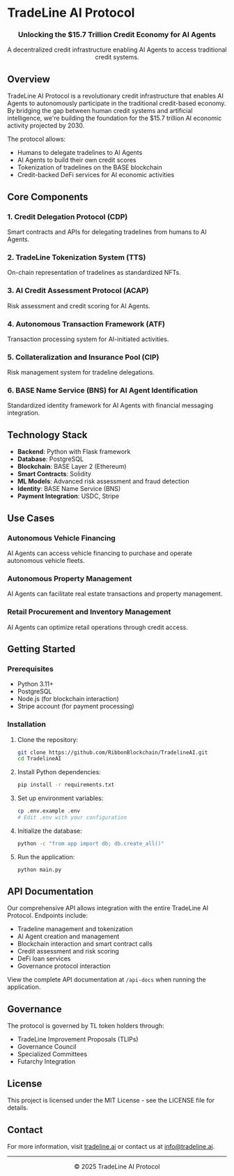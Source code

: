 # TradeLine AI Protocol

<div align="center">
  <h3>Unlocking the $15.7 Trillion Credit Economy for AI Agents</h3>
  <p>A decentralized credit infrastructure enabling AI Agents to access traditional credit systems.</p>
</div>

## Overview

TradeLine AI Protocol is a revolutionary credit infrastructure that enables AI Agents to autonomously participate in the traditional credit-based economy. By bridging the gap between human credit systems and artificial intelligence, we're building the foundation for the $15.7 trillion AI economic activity projected by 2030.

The protocol allows:
- Humans to delegate tradelines to AI Agents
- AI Agents to build their own credit scores
- Tokenization of tradelines on the BASE blockchain
- Credit-backed DeFi services for AI economic activities

## Core Components

### 1. Credit Delegation Protocol (CDP)
Smart contracts and APIs for delegating tradelines from humans to AI Agents.

### 2. TradeLine Tokenization System (TTS)
On-chain representation of tradelines as standardized NFTs.

### 3. AI Credit Assessment Protocol (ACAP)
Risk assessment and credit scoring for AI Agents.

### 4. Autonomous Transaction Framework (ATF)
Transaction processing system for AI-initiated activities.

### 5. Collateralization and Insurance Pool (CIP)
Risk management system for tradeline delegations.

### 6. BASE Name Service (BNS) for AI Agent Identification
Standardized identity framework for AI Agents with financial messaging integration.

## Technology Stack

- **Backend**: Python with Flask framework
- **Database**: PostgreSQL
- **Blockchain**: BASE Layer 2 (Ethereum)
- **Smart Contracts**: Solidity
- **ML Models**: Advanced risk assessment and fraud detection
- **Identity**: BASE Name Service (BNS)
- **Payment Integration**: USDC, Stripe

## Use Cases

### Autonomous Vehicle Financing
AI Agents can access vehicle financing to purchase and operate autonomous vehicle fleets.

### Autonomous Property Management
AI Agents can facilitate real estate transactions and property management.

### Retail Procurement and Inventory Management
AI Agents can optimize retail operations through credit access.

## Getting Started

### Prerequisites
- Python 3.11+
- PostgreSQL
- Node.js (for blockchain interaction)
- Stripe account (for payment processing)

### Installation

1. Clone the repository:
   ```bash
   git clone https://github.com/RibbonBlockchain/TradelineAI.git
   cd TradelineAI
   ```

2. Install Python dependencies:
   ```bash
   pip install -r requirements.txt
   ```

3. Set up environment variables:
   ```bash
   cp .env.example .env
   # Edit .env with your configuration
   ```

4. Initialize the database:
   ```bash
   python -c "from app import db; db.create_all()"
   ```

5. Run the application:
   ```bash
   python main.py
   ```

## API Documentation

Our comprehensive API allows integration with the entire TradeLine AI Protocol. Endpoints include:

- Tradeline management and tokenization
- AI Agent creation and management
- Blockchain interaction and smart contract calls
- Credit assessment and risk scoring
- DeFi loan services
- Governance protocol interaction

View the complete API documentation at `/api-docs` when running the application.

## Governance

The protocol is governed by TL token holders through:
- TradeLine Improvement Proposals (TLIPs)
- Governance Council
- Specialized Committees
- Futarchy Integration

## License

This project is licensed under the MIT License - see the LICENSE file for details.

## Contact

For more information, visit [tradeline.ai](https://tradeline.ai) or contact us at info@tradeline.ai.

---

<p align="center">© 2025 TradeLine AI Protocol</p>